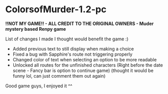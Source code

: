 # ColorsofMurder-1.2-pc


**!!NOT MY GAME!! - ALL CREDIT TO THE ORIGINAL OWNERS - Muder mystery based Renpy game**

List of changes I made I thought would benefit the game :)
- Added previous text to still display when making a choice
- Fixed a bug with Sapphire's route not triggering properly
- Changed color of text when selecting an option to be more readable
- Unlocked all routes for the unfinished characters (Right before the date scene - Fancy bar is option to continue game) (thought it would be funny lol, can just comment them out again)

Good game guys, I enjoyed it ^^
